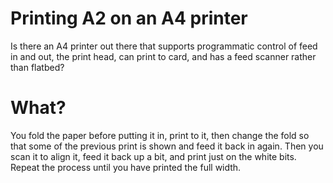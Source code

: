 Printing A2 on an A4 printer
============================

Is there an A4 printer out there that supports programmatic control of feed
in and out, the print head, can print to card, and has a feed scanner rather
than flatbed?

What?
=====

You fold the paper before putting it in, print to it, then change the fold
so that some of the previous print is shown and feed it back in again.
Then you scan it to align it, feed it back up a bit, and print just on the
white bits. Repeat the process until you have printed the full width.
